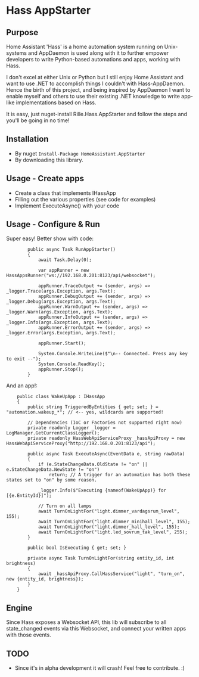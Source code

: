 ﻿# Hass AppStarter

## Purpose

Home Assistant 'Hass' is a home automation system running on Unix-systems and AppDaemon is used along with it to further empower developers to write Python-based automations and apps, working with Hass.

I don't excel at either Unix or Python but I still enjoy Home Assistant and want to use .NET to accomplish things I couldn't with Hass-AppDaemon.
Hence the birth of this project, and being inspired by AppDaemon I want to enable myself and others to use their existing .NET knowledge to write app-like implementations based on Hass.

It is easy, just nuget-install Rille.Hass.AppStarter and follow the steps and you'll be going in no time!

## Installation

* By nuget
`Install-Package HomeAssistant.AppStarter`
* By downloading this library.

## Usage - Create apps

* Create a class that implements IHassApp
* Filling out the various properties (see code for examples)
* Implement ExecuteAsync() with your code

## Usage - Configure & Run 

Super easy! Better show with code:
``` CSharp
        public async Task RunAppStarter()
        {
            await Task.Delay(0);

            var appRunner = new HassAppsRunner("ws://192.168.0.201:8123/api/websocket");

            appRunner.TraceOutput += (sender, args) => _logger.Trace(args.Exception, args.Text);
            appRunner.DebugOutput += (sender, args) => _logger.Debug(args.Exception, args.Text);
            appRunner.WarnOutput += (sender, args) => _logger.Warn(args.Exception, args.Text);
            appRunner.InfoOutput += (sender, args) => _logger.Info(args.Exception, args.Text);
            appRunner.ErrorOutput += (sender, args) => _logger.Error(args.Exception, args.Text);

            appRunner.Start();

            System.Console.WriteLine($"\n-- Connected. Press any key to exit --");
            System.Console.ReadKey();
            appRunner.Stop();
        }
```

And an app!:
```
    public class WakeUpApp : IHassApp
    {
        public string TriggeredByEntities { get; set; } = "automation.wakeup_*"; // <-- yes, wildcards are supported!

        // Dependencies (IoC or Factories not supported right now)
        private readonly Logger _logger = LogManager.GetCurrentClassLogger();
        private readonly HassWebApiServiceProxy _hassApiProxy = new HassWebApiServiceProxy("http://192.168.0.201:8123/api");

        public async Task ExecuteAsync(EventData e, string rawData)
        {
            if (e.StateChangeData.OldState != "on" || e.StateChangeData.NewState != "on")
                return; // A trigger for an automation has both these states set to "on" by some reason.

            _logger.Info($"Executing {nameof(WakeUpApp)} for [{e.EntityId}]");

            // Turn on all lamps
            await TurnOnLightFor("light.dimmer_vardagsrum_level", 155);
            await TurnOnLightFor("light.dimmer_minihall_level", 155);
            await TurnOnLightFor("light.dimmer_hall_level", 155);
            await TurnOnLightFor("light.led_sovrum_tak_level", 255);
        }

        public bool IsExecuting { get; set; }

        private async Task TurnOnLightFor(string entity_id, int brightness)
        {
            await _hassApiProxy.CallHassService("light", "turn_on", new {entity_id, brightness});
        }
    }
```

## Engine

Since Hass exposes a Websocket API, this lib will subscribe to all state_changed events via this Websocket, and connect your written apps with those events.

## TODO

* Since it's in alpha development it will crash! Feel free to contribute. :)